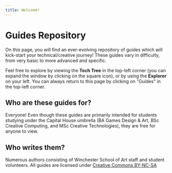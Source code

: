 ```yaml
---
title: Welcome!
---
```

# Guides Repository
On this page, you will find an ever-evolving repository of guides which will kick-start your technical/creative journey! These guides vary in difficulty, from very basic to more advanced and specific.

Feel free to explore by viewing the **Tech Tree** in the top-left corner (you can expand the window by clicking on the square icon), or by using the **Explorer** on your left. You can always return to this page by clicking on "Guides" in the top-left corner.

## Who are these guides for?

Everyone! Even though these guides are primarily intended for students studying under the Capital House umbrella (BA Games Design & Art, BSc Creative Computing, and MSc Creative Technologies), they are free for anyone to view.

## Who writes them?

Numerous authors consisting of Winchester School of Art staff and student volunteers. 
All guides are licensed under [Creative Commons BY-NC-SA](https://creativecommons.org/licenses/by-nc-sa/4.0/deed.en)